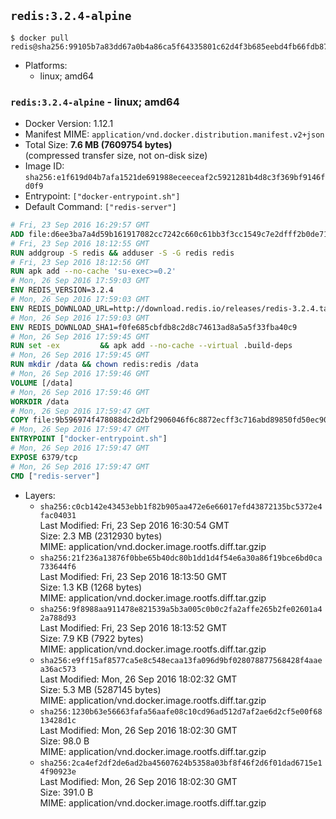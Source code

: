 ## `redis:3.2.4-alpine`

```console
$ docker pull redis@sha256:99105b7a83dd67a0b4a86ca5f64335801c62d4f3b685eebd4fb66fdb87c66b7b
```

-	Platforms:
	-	linux; amd64

### `redis:3.2.4-alpine` - linux; amd64

-	Docker Version: 1.12.1
-	Manifest MIME: `application/vnd.docker.distribution.manifest.v2+json`
-	Total Size: **7.6 MB (7609754 bytes)**  
	(compressed transfer size, not on-disk size)
-	Image ID: `sha256:e1f619d04b7afa1521de691988eceeceaf2c5921281b4d8c3f369bf9146fd0f9`
-	Entrypoint: `["docker-entrypoint.sh"]`
-	Default Command: `["redis-server"]`

```dockerfile
# Fri, 23 Sep 2016 16:29:57 GMT
ADD file:d6ee3ba7a4d59b161917082cc7242c660c61bb3f3cc1549c7e2dfff2b0de7104 in / 
# Fri, 23 Sep 2016 18:12:55 GMT
RUN addgroup -S redis && adduser -S -G redis redis
# Fri, 23 Sep 2016 18:12:56 GMT
RUN apk add --no-cache 'su-exec>=0.2'
# Mon, 26 Sep 2016 17:59:03 GMT
ENV REDIS_VERSION=3.2.4
# Mon, 26 Sep 2016 17:59:03 GMT
ENV REDIS_DOWNLOAD_URL=http://download.redis.io/releases/redis-3.2.4.tar.gz
# Mon, 26 Sep 2016 17:59:03 GMT
ENV REDIS_DOWNLOAD_SHA1=f0fe685cbfdb8c2d8c74613ad8a5a5f33fba40c9
# Mon, 26 Sep 2016 17:59:45 GMT
RUN set -ex 		&& apk add --no-cache --virtual .build-deps 		gcc 		linux-headers 		make 		musl-dev 		tar 		&& wget -O redis.tar.gz "$REDIS_DOWNLOAD_URL" 	&& echo "$REDIS_DOWNLOAD_SHA1 *redis.tar.gz" | sha1sum -c - 	&& mkdir -p /usr/src/redis 	&& tar -xzf redis.tar.gz -C /usr/src/redis --strip-components=1 	&& rm redis.tar.gz 		&& grep -q '^#define CONFIG_DEFAULT_PROTECTED_MODE 1$' /usr/src/redis/src/server.h 	&& sed -ri 's!^(#define CONFIG_DEFAULT_PROTECTED_MODE) 1$!\1 0!' /usr/src/redis/src/server.h 	&& grep -q '^#define CONFIG_DEFAULT_PROTECTED_MODE 0$' /usr/src/redis/src/server.h 		&& make -C /usr/src/redis 	&& make -C /usr/src/redis install 		&& rm -r /usr/src/redis 		&& apk del .build-deps
# Mon, 26 Sep 2016 17:59:45 GMT
RUN mkdir /data && chown redis:redis /data
# Mon, 26 Sep 2016 17:59:46 GMT
VOLUME [/data]
# Mon, 26 Sep 2016 17:59:46 GMT
WORKDIR /data
# Mon, 26 Sep 2016 17:59:47 GMT
COPY file:9b596974f478088dc2d2bf2906046f6c8872ecff3c716abd89850fd50ec90c47 in /usr/local/bin/ 
# Mon, 26 Sep 2016 17:59:47 GMT
ENTRYPOINT ["docker-entrypoint.sh"]
# Mon, 26 Sep 2016 17:59:47 GMT
EXPOSE 6379/tcp
# Mon, 26 Sep 2016 17:59:47 GMT
CMD ["redis-server"]
```

-	Layers:
	-	`sha256:c0cb142e43453ebb1f82b905aa472e6e66017efd43872135bc5372e4fac04031`  
		Last Modified: Fri, 23 Sep 2016 16:30:54 GMT  
		Size: 2.3 MB (2312930 bytes)  
		MIME: application/vnd.docker.image.rootfs.diff.tar.gzip
	-	`sha256:21f236a13876f0bbe65b40dc80b1dd1d4f54e6a30a86f19bce6bd0ca733644f6`  
		Last Modified: Fri, 23 Sep 2016 18:13:50 GMT  
		Size: 1.3 KB (1268 bytes)  
		MIME: application/vnd.docker.image.rootfs.diff.tar.gzip
	-	`sha256:9f8988aa911478e821539a5b3a005c0b0c2fa2affe265b2fe02601a42a788d93`  
		Last Modified: Fri, 23 Sep 2016 18:13:52 GMT  
		Size: 7.9 KB (7922 bytes)  
		MIME: application/vnd.docker.image.rootfs.diff.tar.gzip
	-	`sha256:e9ff15af8577ca5e8c548ecaa13fa096d9bf028078877568428f4aaea36ac573`  
		Last Modified: Mon, 26 Sep 2016 18:02:32 GMT  
		Size: 5.3 MB (5287145 bytes)  
		MIME: application/vnd.docker.image.rootfs.diff.tar.gzip
	-	`sha256:1230b63e56663fafa56aafe08c10cd96ad512d7af2ae6d2cf5e00f6813428d1c`  
		Last Modified: Mon, 26 Sep 2016 18:02:30 GMT  
		Size: 98.0 B  
		MIME: application/vnd.docker.image.rootfs.diff.tar.gzip
	-	`sha256:2ca4ef2df2de6ad2ba45607624b5358a03bf8f46f2d6f01dad6715e14f90923e`  
		Last Modified: Mon, 26 Sep 2016 18:02:30 GMT  
		Size: 391.0 B  
		MIME: application/vnd.docker.image.rootfs.diff.tar.gzip
